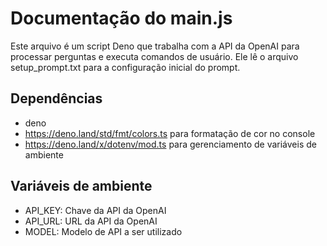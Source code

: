 # Documentação do main.js

Este arquivo é um script Deno que trabalha com a API da OpenAI para processar perguntas e executa comandos de usuário. Ele lê o arquivo setup_prompt.txt para a configuração inicial do prompt.

## Dependências

- deno
- https://deno.land/std/fmt/colors.ts para formatação de cor no console
- https://deno.land/x/dotenv/mod.ts para gerenciamento de variáveis de ambiente

## Variáveis de ambiente

- API_KEY: Chave da API da OpenAI
- API_URL: URL da API da OpenAI
- MODEL: Modelo de API a ser utilizado
